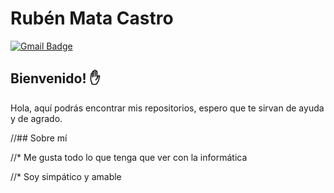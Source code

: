 # Rubén Mata Castro


[![Gmail Badge](https://img.shields.io/badge/-rubensmaca99@gmail.com-c14438?style=flat-square&logo=Gmail&logoColor=white&link=mailto:rubensmaca99@gmail.com)](mailto:rubensmaca99@gmail.com)

## Bienvenido! :hand:

Hola, aquí podrás encontrar mis repositorios, espero que te sirvan de ayuda y de agrado.

//## Sobre mí

//* Me gusta todo lo que tenga que ver con la informática

//* Soy simpático y amable
